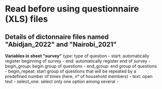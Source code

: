 # Read before using questionnaire (XLS) files

## Details of dictonnaire files named "Abidjan_2022" and "Nairobi_2021"

**Variables in sheet "survey"**
*type*:       type of question
              - start: automatically register beginning of survey
              - end: automatically register end of survey
              - begin_group: begin group of questions
              - end_group: end group of questions
              - begin_repeat: start group of questions that will be repeated by a
                predefined number of times (here, n° of household members)
              - text: open text
              - select_one: select only one option among several
              - 
